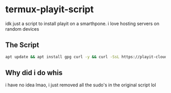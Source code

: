 # termux-playit-script
idk just a script to install playit on a smarthpone. i love hosting servers on random devices
## The Script

```bash
apt update && apt install gpg curl -y && curl -SsL https://playit-cloud.github.io/ppa/key.gpg | gpg --dearmor | tee /etc/apt/trusted.gpg.d/playit.gpg >/dev/null && echo "deb [signed-by=/etc/apt/trusted.gpg.d/playit.gpg] https://playit-cloud.github.io/ppa/data ./" | tee /etc/apt/sources.list.d/playit-cloud.list && apt update && apt install playit -y
```

## Why did i do whis
i have no idea lmao, i just removed all the sudo's in the original script lol
